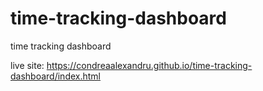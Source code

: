 # time-tracking-dashboard
time tracking dashboard


live site: https://condreaalexandru.github.io/time-tracking-dashboard/index.html
